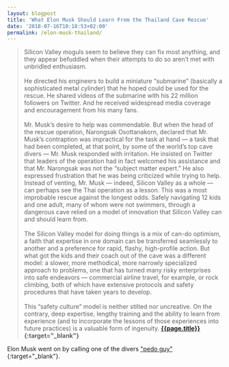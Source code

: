 ```yaml
---
layout: blogpost
title: 'What Elon Musk Should Learn From the Thailand Cave Rescue'
date: '2018-07-16T10:18:53+02:00'
permalink: /elon-musk-thailand/
---
```

>Silicon Valley moguls seem to believe they can fix most anything, and they appear befuddled when their attempts to do so aren’t met with unbridled enthusiasm.<br /><br />He directed his engineers to build a miniature “submarine” (basically a sophisticated metal cylinder) that he hoped could be used for the rescue. He shared videos of the submarine with his 22 million followers on Twitter. And he received widespread media coverage and encouragement from his many fans.<br /><br />
Mr. Musk’s desire to help was commendable. But when the head of the rescue operation, Narongsak Osottanakorn, declared that Mr. Musk’s contraption was impractical for the task at hand — a task that had been completed, at that point, by some of the world’s top cave divers — Mr. Musk responded with irritation. He insisted on Twitter that leaders of the operation had in fact welcomed his assistance and that Mr. Narongsak was not the “subject matter expert.” He also expressed frustration that he was being criticized while trying to help.
Instead of venting, Mr. Musk — indeed, Silicon Valley as a whole — can perhaps see the Thai operation as a lesson. This was a most improbable rescue against the longest odds. Safely navigating 12 kids and one adult, many of whom were not swimmers, through a dangerous cave relied on a model of innovation that Silicon Valley can and should learn from.<br /><br />
The Silicon Valley model for doing things is a mix of can-do optimism, a faith that expertise in one domain can be transferred seamlessly to another and a preference for rapid, flashy, high-profile action. But what got the kids and their coach out of the cave was a different model: a slower, more methodical, more narrowly specialized approach to problems, one that has turned many risky enterprises into safe endeavors — commercial airline travel, for example, or rock climbing, both of which have extensive protocols and safety procedures that have taken years to develop.<br /><br />
This “safety culture” model is neither stilted nor uncreative. On the contrary, deep expertise, lengthy training and the ability to learn from experience (and to incorporate the lessons of those experiences into future practices) is a valuable form of ingenuity.
**[{{page.title}}](https://www.nytimes.com/2018/07/14/opinion/sunday/elon-musk-thailand-hubris.html){:target="_blank"}**

Elon Musk went on by calling one of the divers ["pedo guy"](https://twitter.com/RMac18/status/1018504448396546048){:target="_blank"}. 
